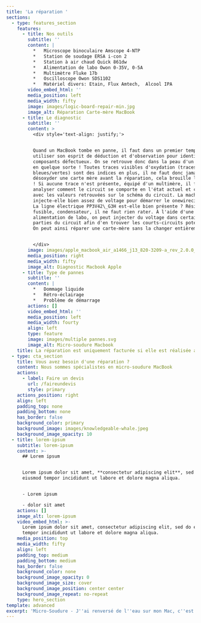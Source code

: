 ```yaml
---
title: 'La réparation '
sections:
  - type: features_section
    features:
      - title: Nos outils
        subtitle: ''
        content: |
          *   Microscope binoculaire Amscope 4-NTP
          *   Station de soudage ERSA i-con 2
          *   Station à air chaud Quick 861dw
          *   Alimentation de labo Owon 0-35V, 0-5A
          *   Multimètre Fluke 17b
          *   Oscilloscope Owon SDS1102
          *   Matériel divers: Etain, Flux Amtech,  Alcool IPA
        video_embed_html: ''
        media_position: left
        media_width: fifty
        image: images/logic-board-repair-min.jpg
        image_alt: Réparation Carte-mère MacBook
      - title: Le diagnostic
        subtitle: ''
        content: >
          <div style='text-align: justify;'> 


          Quand un MacBook tombe en panne, il faut dans un premier temps
          utiliser son esprit de déduction et d'observation pour identifier les
          composants défectueux. On se retrouve donc dans la peau d'un détective
          en quelque sorte ! Toutes traces visibles d'oxydation (traces
          bleues/vertes) sont des indices en plus, il ne faut donc jamais
          désoxyder une carte mère avant la réparation, cela brouille les pistes
          ! Si aucune trace n'est présente, équipé d'un multimère, il faut
          analyser comment le circuit se comporte en l'état actuel et comparer
          avec les valeurs retrouvées sur le schéma du circuit. La machine
          injecte-elle bien assez de voltage pour démarrer le onewirecircuit ?
          La ligne électrique PP3V42\_G3H est-elle bien présente ? Résistance,
          fusible, condensateur, il ne faut rien rater. À l'aide d'une
          alimentation de labo, on peut injecter du voltage dans certaines
          parties du circuit afin d'en trouver les courts-circuits potentiels.
          On peut ainsi réparer une carte-mère sans la changer entièrement !


          </div>
        image: images/apple_macbook_air_a1466_j13_820-3209-a_rev_2.0.0_sch.pdf_2.png
        media_position: right
        media_width: fifty
        image_alt: Diagnostic Macbook Apple
      - title: Type de pannes
        subtitle: ''
        content: |
          *   Dommage liquide
          *   Rétro-éclairage
          *   Problème de démarrage
        actions: []
        video_embed_html: ''
        media_position: left
        media_width: fourty
        align: left
        type: feature
        image: images/multiple pannes.svg
        image_alt: Micro-soudure Macbook
    title: La réparation est uniquement facturée si elle est réalisée avec succès !
  - type: cta_section
    title: Vous avez besoin d'une réparation ?
    content: Nous sommes spécialistes en micro-soudure MacBook
    actions:
      - label: Faire un devis
        url: /faireundevis
        style: primary
    actions_position: right
    align: left
    padding_top: none
    padding_bottom: none
    has_border: false
    background_color: primary
    background_image: images/knowledgeable-whale.jpeg
    background_image_opacity: 10
  - title: lorem-ipsum
    subtitle: lorem-ipsum
    content: >-
      ## Lorem ipsum


      Lorem ipsum dolor sit amet, **consectetur adipiscing elit**, sed do
      eiusmod tempor incididunt ut labore et dolore magna aliqua.


      - Lorem ipsum

      - dolor sit amet
    actions: []
    image_alt: lorem-ipsum
    video_embed_html: >-
      Lorem ipsum dolor sit amet, consectetur adipiscing elit, sed do eiusmod
      tempor incididunt ut labore et dolore magna aliqua.
    media_position: top
    media_width: fifty
    align: left
    padding_top: medium
    padding_bottom: medium
    has_border: false
    background_color: none
    background_image_opacity: 0
    background_image_size: cover
    background_image_position: center center
    background_image_repeat: no-repeat
    type: hero_section
template: advanced
excerpt: 'Micro-Soudure - J''ai renversé de l''eau sur mon Mac, c''est grave ?'
---
```

